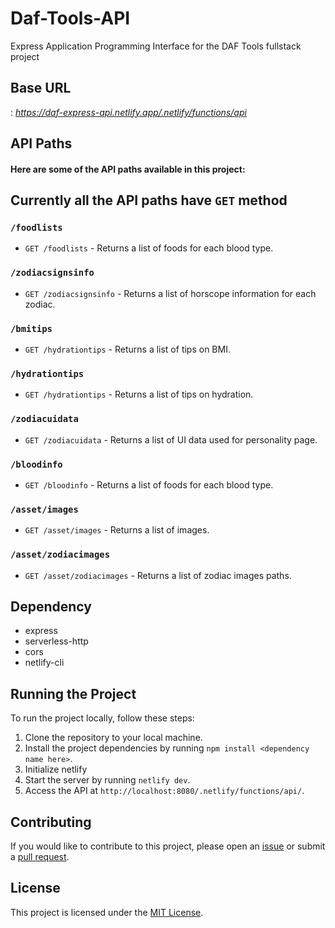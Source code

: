# Daf-Tools-API
Express Application Programming Interface for the DAF Tools fullstack project

## Base URL
: _https://daf-express-api.netlify.app/.netlify/functions/api_

## API Paths
#### Here are some of the API paths available in this project:

## Currently all the API paths have `GET` method

### `/foodlists`
- `GET /foodlists` - Returns a list of foods for each blood type.

### `/zodiacsignsinfo`
- `GET /zodiacsignsinfo` - Returns a list of horscope information for each zodiac.

### `/bmitips`
- `GET /hydrationtips` - Returns a list of tips on BMI.

### `/hydrationtips`
- `GET /hydrationtips` - Returns a list of tips on hydration.

### `/zodiacuidata`
- `GET /zodiacuidata` - Returns a list of UI data used for personality page.

### `/bloodinfo`
- `GET /bloodinfo` - Returns a list of foods for each blood type.

### `/asset/images`
- `GET /asset/images` - Returns a list of images.

### `/asset/zodiacimages`
- `GET /asset/zodiacimages` - Returns a list of zodiac images paths.
  
## Dependency
- express
- serverless-http
- cors
- netlify-cli
  
## Running the Project

To run the project locally, follow these steps:

1. Clone the repository to your local machine.
2. Install the project dependencies by running `npm install <dependency name here>`.
3. Initialize netlify
4. Start the server by running `netlify dev`.
5. Access the API at `http://localhost:8080/.netlify/functions/api/`.


## Contributing

If you would like to contribute to this project, please open an [issue](https://github.com/Bekione/Daf-Tools-API/issues) or submit a [pull request](https://github.com/Bekione/Daf-Tools-API/pulls).

## License

This project is licensed under the [MIT License](https://opensource.org/licenses/MIT).
